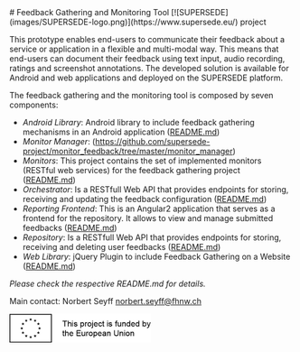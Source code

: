 <link rel="shortcut icon" type="image/png" href="images/favicon.png">
# Feedback Gathering and Monitoring Tool [![SUPERSEDE](images/SUPERSEDE-logo.png)](https://www.supersede.eu/) project

This prototype enables end-users to communicate their feedback about a service or application in a flexible and multi-modal way. This means that end-users can document their feedback using text input, audio recording, ratings and screenshot annotations. The developed solution is available for Android and web applications and deployed on the SUPERSEDE platform.

The feedback gathering and the monitoring tool is composed by seven components:

- *Android Library*: Android library to include feedback gathering mechanisms in an Android application ([README.md](https://github.com/supersede-project/monitor_feedback/blob/master/android_library/README.md))
- *Monitor Manager*: (https://github.com/supersede-project/monitor_feedback/tree/master/monitor_manager)
- *Monitors*: This project contains the set of implemented monitors (RESTful web services) for the feedback gathering project ([README.md](https://github.com/supersede-project/monitor_feedback/blob/master/monitors/README.md))
- *Orchestrator*: Is a RESTfull Web API that provides endpoints for storing, receiving and updating the feedback configuration ([README.md](https://github.com/supersede-project/monitor_feedback/blob/master/orchestrator/README.md))
- *Reporting Frontend*: This is an Angular2 application that serves as a frontend for the repository. It allows to view and manage submitted feedbacks ([README.md](https://github.com/supersede-project/monitor_feedback/blob/master/reporting_frontend/README.md))
- *Repository*: Is a RESTfull Web API that provides endpoints for storing, receiving and deleting user feedbacks ([README.md](https://github.com/supersede-project/monitor_feedback/blob/master/repository/README.md))
- *Web Library*: jQuery Plugin to include Feedback Gathering on a Website ([README.md](https://github.com/supersede-project/monitor_feedback/blob/master/web_library/README.md))

*Please check the respective README.md for details.*

Main contact: Norbert Seyff <norbert.seyff@fhnw.ch>

![Project funded by the European Union](images/european.union.logo.png)  